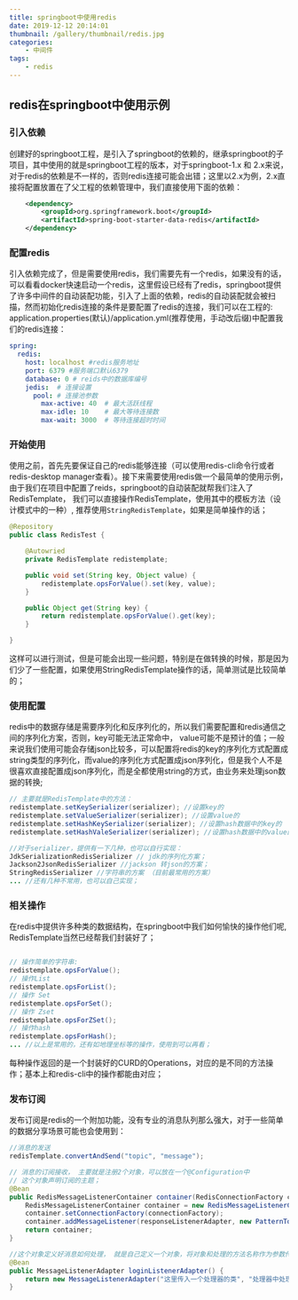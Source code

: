 ```yaml
---
title: springboot中使用redis
date: 2019-12-12 20:14:01
thumbnail: /gallery/thumbnail/redis.jpg
categories:
    - 中间件
tags:
    - redis
---
```


## redis在springboot中使用示例

### 引入依赖

创建好的springboot工程，是引入了springboot的依赖的，继承springboot的子项目，其中使用的就是springboot工程的版本，对于springboot-1.x 和 2.x来说，对于redis的依赖是不一样的，否则redis连接可能会出错；这里以2.x为例，2.x直接将配置放置在了父工程的依赖管理中，我们直接使用下面的依赖：

``` xml
    <dependency>
        <groupId>org.springframework.boot</groupId>
        <artifactId>spring-boot-starter-data-redis</artifactId>
    </dependency>
```

### 配置redis

引入依赖完成了，但是需要使用redis，我们需要先有一个redis，如果没有的话，可以看看docker快速启动一个redis，这里假设已经有了redis，springboot提供了许多中间件的自动装配功能，引入了上面的依赖，redis的自动装配就会被扫描，然而初始化redis连接的条件是要配置了redis的连接，我们可以在工程的: application.properties(默认)/application.yml(推荐使用，手动改后缀)中配置我们的redis连接：
``` yml
spring:
  redis:
    host: localhost #redis服务地址
    port: 6379 #服务端口默认6379
    database: 0 # reids中的数据库编号
    jedis:  # 连接设置
      pool: # 连接池参数
        max-active: 40  # 最大活跃线程
        max-idle: 10    # 最大等待连接数
        max-wait: 3000  # 等待连接超时时间
```

### 开始使用

使用之前，首先先要保证自己的redis能够连接（可以使用redis-cli命令行或者redis-desktop manager查看）。接下来需要使用redis做一个最简单的使用示例，由于我们在项目中配置了reids，springboot的自动装配就帮我们注入了RedisTemplate， 我们可以直接操作RedisTemplate，使用其中的模板方法（设计模式中的一种）, 推荐使用`StringRedisTemplate`，如果是简单操作的话；
``` java
@Repository
public class RedisTest {

    @Autowried
    private RedisTemplate redistemplate;

    public void set(String key, Object value) {
        redistemplate.opsForValue().set(key, value);
    }

    public Object get(String key) {
        return redistemplate.opsForValue().get(key);
    }

}
```
这样可以进行测试，但是可能会出现一些问题，特别是在做转换的时候，那是因为们少了一些配置，如果使用StringRedisTemplate操作的话，简单测试是比较简单的；

### 使用配置

redis中的数据存储是需要序列化和反序列化的，所以我们需要配置和redis通信之间的序列化方案，否则，key可能无法正常命中， value可能不是预计的值；一般来说我们使用可能会存储json比较多，可以配置将redis的key的序列化方式配置成string类型的序列化，而value的序列化方式配置成json序列化，但是我个人不是很喜欢直接配置成json序列化，而是全都使用string的方式，由业务来处理json数据的转换;
``` java
// 主要就是RedisTemplate中的方法：
redistemplate.setKeySerializer(serializer); //设置key的
redistemplate.setValueSerializer(serializer); //设置value的
redistemplate.setHashKeySerializer(serializer); //设置hash数据中的key的
redistemplate.setHashValeSerializer(serializer); //设置hash数据中的value的

//对于serializer，提供有一下几种，也可以自行实现：
JdkSerializationRedisSerializer // jdk的序列化方案；
Jackson2JsonRedisSerializer //jackson 转json的方案；
StringRedisSerializer //字符串的方案 （目前最常用的方案）
... //还有几种不常用，也可以自己实现；
```

### 相关操作

在redis中提供许多种类的数据结构，在springboot中我们如何愉快的操作他们呢, RedisTemplate当然已经帮我们封装好了；
``` java

// 操作简单的字符串:
redistemplate.opsForValue();
// 操作List
redistemplate.opsForList();
// 操作 Set
redistemplate.opsForSet();
// 操作 Zset
redistemplate.opsForZSet();
// 操作hash
redistemplate.opsForHash();
... //以上是常用的，还有如地理坐标等的操作，使用到可以再看；

```
每种操作返回的是一个封装好的CURD的Operations，对应的是不同的方法操作；基本上和redis-cli中的操作都能由对应；

### 发布订阅

发布订阅是redis的一个附加功能，没有专业的消息队列那么强大，对于一些简单的数据分享场景可能也会使用到：
``` java
//消息的发送
redisTemplate.convertAndSend("topic", "message");

// 消息的订阅接收， 主要就是注册2个对象，可以放在一个@Configuration中
// 这个对象声明订阅的主题；
@Bean
public RedisMessageListenerContainer container(RedisConnectionFactory connectionFactory, MessageListenerAdapter responseListenerAdapter) {
    RedisMessageListenerContainer container = new RedisMessageListenerContainer();
    container.setConnectionFactory(connectionFactory);
    container.addMessageListener(responseListenerAdapter, new PatternTopic("topic"));
    return container;
}

//这个对象定义好消息如何处理， 就是自己定义一个对象，将对象和处理的方法名称作为参数传入；
@Bean
public MessageListenerAdapter loginListenerAdapter() {
    return new MessageListenerAdapter("这里传入一个处理器的类", "处理器中处理方法的名称");
}

```



